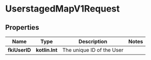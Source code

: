
# UserstagedMapV1Request

## Properties
Name | Type | Description | Notes
------------ | ------------- | ------------- | -------------
**fkiUserID** | **kotlin.Int** | The unique ID of the User | 



